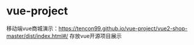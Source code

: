 # vue-project
移动端vue商城演示：https://tencon99.github.io/vue-project/vue2-shop-master/dist/index.html#/
存放vue开源项目展示
